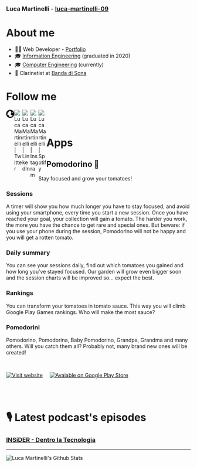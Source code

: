 ### Luca Martinelli - [luca-martinelli-09][websiteGit]

# About me
- 👨‍💻 Web Developer - [Portfolio][website]
- 🎓 [Information Engineering][siteUniPDIE] (graduated in 2020)
- 🎓 [Computer Engineering][siteUniPDCE] (currently)
- 🎵 Clarinetist at [Banda di Sona][siteCBS]

# Follow me
[<img align="left" alt="lucamartinelli.hopto.org" width="22px" src="https://raw.githubusercontent.com/iconic/open-iconic/master/svg/globe.svg" />][website]
[<img align="left" alt="Luca Martinelli | Twitter" width="22px" src="https://cdn.jsdelivr.net/npm/simple-icons@v3/icons/twitter.svg" />][twitter]
[<img align="left" alt="Luca Martinelli | LinkedIn" width="22px" src="https://cdn.jsdelivr.net/npm/simple-icons@v3/icons/linkedin.svg" />][linkedin]
[<img align="left" alt="Luca Martinelli | Instagram" width="22px" src="https://cdn.jsdelivr.net/npm/simple-icons@v3/icons/instagram.svg" />][instagram]
[<img align="left" alt="Luca Martinelli | Spotify" width="22px" src="https://cdn.jsdelivr.net/npm/simple-icons@3.4.0/icons/spotify.svg" />][spotify]

<br />
<br />

# Apps

## Pomodorino 🍅
Stay focused and grow your tomatoes!

### Sessions
A timer will show you how much longer you have to stay focused, and avoid using your smartphone, every time you start a new session.
Once you have reached your goal, your collection will gain a tomato. The harder you work, the more you have the chance to get rare and special ones. 
But beware: if you use your phone during the session, Pomodorino will not be happy and you will get a rotten tomato.

### Daily summary
You can see your sessions daily, find out which tomatoes you gained and how long you’ve stayed focused. Our garden will grow even bigger soon and the session charts will be improved so... expect the best.

### Rankings
You can transform your tomatoes in tomato sauce. This way you will climb Google Play Games rankings. Who will make the most sauce?

### Pomodorini
Pomodorino, Pomodorina, Baby Pomodorino, Grandpa, Grandma and many others. Will you catch them all? Probably not, many brand new ones will be created!

<br />

[<img alt="Visit website" style="margin-right: 15px" width="55px" src="https://lucamartinelli.hopto.org/PomodorinoApp/style/res/logo.svg">][websitePomodorino]
[<img alt="Avaiable on Google Play Store" width="180px" src="https://lucamartinelli.hopto.org/PomodorinoApp/style/res/google-play-badge.svg">][pomodorinoPlayStore]

<br />
<br />

# 🎙 Latest podcast's episodes
### [INSiDER - Dentro la Tecnologia][siteINSiDER]
<!-- INSIDER:START -->
<!-- INSIDER:END -->

---

<img alt="Luca Martinelli's Github Stats" src="https://github-readme-stats.vercel.app/api?username=luca-martinelli-09&show_icons=true&hide_border=true" />

[websiteGit]: https://github.com/luca-martinelli-09
[website]: https://lucamartinelli.hopto.org
[twitter]: https://twitter.com/LucaMartinelli0
[linkedin]: https://www.linkedin.com/in/luca-martinelli/
[instagram]: https://www.instagram.com/luca.martinelli.09/
[spotify]: https://open.spotify.com/user/martinelli_luca_official
[websitePomodorino]: https://lucamartinelli.hopto.org/PomodorinoApp
[pomodorinoPlayStore]: https://play.google.com/store/apps/details?id=com.lucamartinelli.pomodorino
[siteUniPDIE]: https://didattica.unipd.it/off/2017/LT/IN/IN0513
[siteUniPDCE]: https://didattica.unipd.it/off/2020/LM/IN/IN2547
[siteCBS]: https://www.bandadisona.it
[siteINSiDER]: https://www.dentrolatecnologia.it